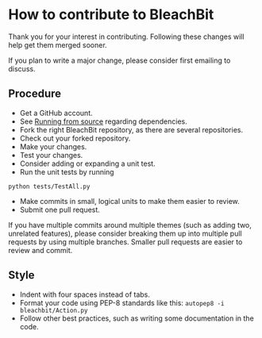 # How to contribute to BleachBit

Thank you for your interest in contributing. Following these changes will help get them merged sooner.

If you plan to write a major change, please consider first emailing to discuss.

## Procedure

* Get a GitHub account.
* See [Running from source](https://docs.bleachbit.org/dev/running-from-source-code.html) regarding dependencies.
* Fork the right BleachBit repository, as there are several repositories.
* Check out your forked repository.
* Make your changes.
* Test your changes.
* Consider adding or expanding a unit test.
* Run the unit tests by running
````
python tests/TestAll.py
````
* Make commits in small, logical units to make them easier to review.
* Submit one pull request.

If you have multiple commits around multiple themes (such as adding two, unrelated features), please consider breaking them up into multiple pull requests by using multiple branches. Smaller pull requests are easier to review and commit.

## Style
* Indent with four spaces instead of tabs.
* Format your code using PEP-8 standards like this:
````autopep8 -i bleachbit/Action.py````
* Follow other best practices, such as writing some documentation in the code.

